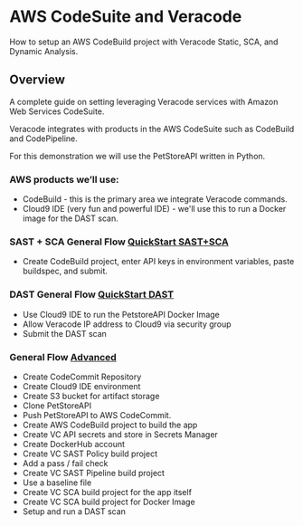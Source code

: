 # AWS CodeSuite and Veracode

How to setup an AWS CodeBuild project with Veracode Static, SCA, and Dynamic Analysis.

## Overview
A complete guide on setting leveraging Veracode services with Amazon Web Services CodeSuite.

Veracode integrates with products in the AWS CodeSuite such as CodeBuild and CodePipeline.

For this demonstration we will use the PetStoreAPI written in Python.  

### AWS products we’ll use:

* CodeBuild - this is the primary area we integrate Veracode commands. 
* Cloud9 IDE (very fun and powerful IDE) - we'll use this to run a Docker image for the DAST scan.

### SAST + SCA General Flow [QuickStart SAST+SCA](QuickStartSAST-SCA)
* Create CodeBuild project, enter API keys in environment variables, paste buildspec, and submit.

### DAST General Flow [QuickStart DAST](QuickStartSAST-DAST)
* Use Cloud9 IDE to run the PetstoreAPI Docker Image
* Allow Veracode IP address to Cloud9 via security group
* Submit the DAST scan

### General Flow [Advanced](Advanced)
* Create CodeCommit Repository 
* Create Cloud9 IDE environment
* Create S3 bucket for artifact storage
* Clone PetStoreAPI 
* Push PetStoreAPI to AWS CodeCommit.
* Create AWS CodeBuild project to build the app
* Create VC API secrets and store in Secrets Manager
* Create DockerHub account
* Create VC SAST Policy build project 
* Add a pass / fail check
* Create VC SAST Pipeline build project 
* Use a baseline file
* Create VC SCA  build project for the app itself
* Create VC SCA  build project for Docker Image
* Setup and run a DAST scan